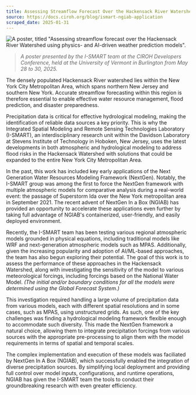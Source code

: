 ```yaml
---
title: Assessing Streamflow Forecast Over the Hackensack River Watershed Using NGIAB
source: https://docs.ciroh.org/blog/ismart-ngiab-application
scraped_date: 2025-01-31
---
```


![A poster, titled "Assessing streamflow forecast over the Hackensack River Watershed using physics- and AI-driven weather prediction models".](https://docs.ciroh.org/assets/images/blog_CIROH_DevCon-bd5de4e3ca6192611aadd30bb47b1586.png)

> _A poster presented by the I-SMART team at the CIROH Developers Conference, held at the University of Vermont in Burlington from May 28 to 30, 2025._

The densely populated Hackensack River watershed lies within the New York City Metropolitan Area, which spans northern New Jersey and southern New York.
Accurate streamflow forecasting within this region is therefore essential to enable effective water resource management, flood prediction, and disaster preparedness.

Precipitation data is critical for effective hydrological modeling, making the identification of reliable data sources a key priority.
This is why the Integrated Spatial Modeling and Remote Sensing Technologies Laboratory (I-SMART),
an interdisciplinary research unit within the Davidson Laboratory at Stevens Institute of Technology in Hoboken, New Jersey,
uses the latest developments in both atmospheric and hydrological modeling to address flood risks in the Hackensack Watershed
with solutions that could be expanded to the entire New York City Metropolitan Area.

In the past, this work has included key early applications of the Next Generation Water Resources Modeling Framework (NextGen).
Notably, the I-SMART group was among the first to force the NextGen framework with multiple atmospheric models for comparative analysis during a real-world event:
the passage of Superstorm Ida over the New York metropolitan area in September 2021.
The recent advent of NextGen In a Box (NGIAB) has provided an opportunity to accelerate these applications even further
by taking full advantage of NGIAB's containerized, user-friendly, and easily deployed environment.

Recently, the I-SMART team has been testing various regional atmospheric models grounded in physical equations,
including traditional models like WRF and next-generation atmospheric models such as MPAS.
Additionally, given the increasing popularity and adoption of AI/ML-based approaches,
the team has also begun exploring their potential.
The goal of this work is to assess the performance of these approaches in the Hackensack Watershed,
along with investigating the sensitivity of the model to various meteorological forcings, including forcings based on the National Water Model.
_(The initial and/or boundary conditions for all the models were determined using the Global Forecast System.)_

This investigation required handling a large volume of precipitation data from various models,
each with different spatial resolutions and in some cases, such as MPAS, using unstructured grids.
As such, one of the key challenges was finding a hydrological modeling framework flexible enough to accommodate such diversity.
This made the NextGen framework a natural choice, allowing them to integrate precipitation forcings from various sources
with the appropriate pre-processing to align them with the model requirements in terms of spatial and temporal scales.

The complex implementation and execution of these models was faciliated by NextGen In A Box (NGIAB),
which successfully enabled the integration of diverse precipitation sources.
By simplifying local deployment and providing full control over model inputs, configurations, and runtime operations,
NGIAB has given the I-SMART team the tools to conduct their groundbreaking research with even greater efficiency.